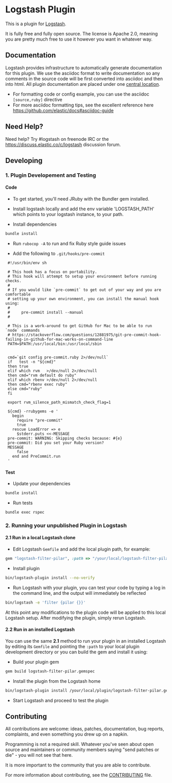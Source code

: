 # Logstash Plugin

This is a plugin for [Logstash](https://github.com/elastic/logstash).

It is fully free and fully open source. The license is Apache 2.0, meaning you are pretty much free to use it however you want in whatever way.

## Documentation

Logstash provides infrastructure to automatically generate documentation for this plugin. We use the asciidoc format to write documentation so any comments in the source code will be first converted into asciidoc and then into html. All plugin documentation are placed under one [central location](http://www.elastic.co/guide/en/logstash/current/).

- For formatting code or config example, you can use the asciidoc `[source,ruby]` directive
- For more asciidoc formatting tips, see the excellent reference here https://github.com/elastic/docs#asciidoc-guide

## Need Help?

Need help? Try #logstash on freenode IRC or the https://discuss.elastic.co/c/logstash discussion forum.

## Developing

### 1. Plugin Developement and Testing

#### Code
- To get started, you'll need JRuby with the Bundler gem installed.

- Install logstash locally and add the env variable 'LOGSTASH_PATH' which points to your logstash instance, to your path.

- Install dependencies
```sh
bundle install
```

- Run `rubocop -A` to run and fix Ruby style guide issues

- Add the following to `.git/hooks/pre-commit`

```
 #!/usr/bin/env sh

 # This hook has a focus on portability.
 # This hook will attempt to setup your environment before running checks.
 #
 # If you would like `pre-commit` to get out of your way and you are comfortable
 # setting up your own environment, you can install the manual hook using:
 #
 #     pre-commit install --manual
 #

 # This is a work-around to get GitHub for Mac to be able to run `node` commands
 # https://stackoverflow.com/questions/12881975/git-pre-commit-hook-failing-in-github-for-mac-works-on-command-line
 PATH=$PATH:/usr/local/bin:/usr/local/sbin


 cmd=`git config pre-commit.ruby 2>/dev/null`
 if   test -n "${cmd}"
 then true
 elif which rvm   >/dev/null 2>/dev/null
 then cmd="rvm default do ruby"
 elif which rbenv >/dev/null 2>/dev/null
 then cmd="rbenv exec ruby"
 else cmd="ruby"
 fi

 export rvm_silence_path_mismatch_check_flag=1

 ${cmd} -rrubygems -e '
   begin
     require "pre-commit"
     true
   rescue LoadError => e
     $stderr.puts <<-MESSAGE
 pre-commit: WARNING: Skipping checks because: #{e}
 pre-commit: Did you set your Ruby version?
 MESSAGE
     false
   end and PreCommit.run
 '
```


#### Test

- Update your dependencies

```sh
bundle install
```

- Run tests

```sh
bundle exec rspec
```

### 2. Running your unpublished Plugin in Logstash

#### 2.1 Run in a local Logstash clone

- Edit Logstash `Gemfile` and add the local plugin path, for example:
```ruby
gem "logstash-filter-pilar", :path => "/your/local/logstash-filter-pilar"
```
- Install plugin
```sh
bin/logstash-plugin install --no-verify
```
- Run Logstash with your plugin, you can test your code by typing a log in the command line, and the output will immediately be reflected
```sh
bin/logstash -e 'filter {pilar {}}'
```
At this point any modifications to the plugin code will be applied to this local Logstash setup. After modifying the plugin, simply rerun Logstash.

#### 2.2 Run in an installed Logstash

You can use the same **2.1** method to run your plugin in an installed Logstash by editing its `Gemfile` and pointing the `:path` to your local plugin development directory or you can build the gem and install it using:

- Build your plugin gem
```sh
gem build logstash-filter-pilar.gemspec
```
- Install the plugin from the Logstash home
```sh
bin/logstash-plugin install /your/local/plugin/logstash-filter-pilar.gem
```
- Start Logstash and proceed to test the plugin

## Contributing

All contributions are welcome: ideas, patches, documentation, bug reports, complaints, and even something you drew up on a napkin.

Programming is not a required skill. Whatever you've seen about open source and maintainers or community members  saying "send patches or die" - you will not see that here.

It is more important to the community that you are able to contribute.

For more information about contributing, see the [CONTRIBUTING](https://github.com/elastic/logstash/blob/main/CONTRIBUTING.md) file.
